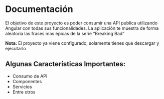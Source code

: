 # Documentación
El objetivo de este proyecto es poder consumir una API publica utilizando Angular con todas sus funcionalidades. La aplicación te muestra de forma aleatoria las frases mas épicas de la serie “Breaking Bad”

**Nota:** El proyecto ya viene configurado, solamente tienes que descargar y ejecutarlo

## Algunas Características Importantes:
+ Consumo de API
+ Componentes
+ Servicios
+ Entre otros
